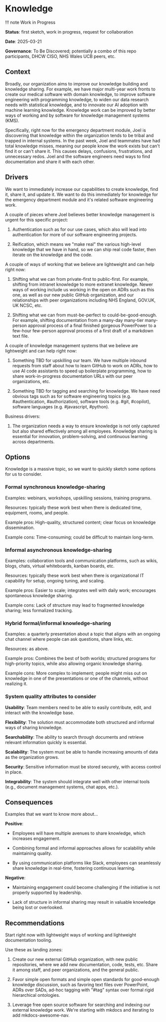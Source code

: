 # Knowledge

!!! note
    Work in Progress

**Status**: first sketch, work in progress, request for collaboration

**Date**: 2025-03-21

**Governance**: To Be Discovered; potentially a combo of this repo participants, DHCW CISO, NHS Wales UCB peers, etc.

## Context

Broadly, our organization aims to improve our knowledge building and knowledge sharing. For example, we have major multi-year work fronts to create our medical software with domain knowledge, to improve software engineering with programming knowledge, to widen our data research needs with statistical knowledge, and to innovate our AI adoption with machine learning knowledge. Knowledge work can be improved by better ways of working and by software for knowledge management systems (KMS).

Specifically, right now for the emergency department module, Joel is discovering that knowledge within the organization tends to be tribal and trapped in internal systems. In the past week, Joel and teammates have had total knowledge misses, meaning our people know the work exists but can't find it or can't share it. This causes delays, confusions, frustrations, and unnecessary redos. Joel and the software engineers need ways to find documentation and share it with each other.

## Drivers

We want to immediately increase our capabilities to create knowledge, find it, share it, and update it. We want to do this immediately for knowledge for the emergency department module and it's related software engineering work.

A couple of pieces where Joel believes better knowledge management is urgent for this specific project:

1. Authentication such as for our use cases, which also will lead into authentication for more of our software engineering projects.

2. Reification, which means we "make real" the various high-level knowledge that we have in hand, so we can ship real code faster, then iterate on the knowledge and the code.

A couple of ways of working that we believe are lightweight and can help right now:

1. Shifting what we can from private-first to public-first. For example, shifting from intranet knowledge to more extranet knowledge. Newer ways of working include us working in the open on ADRs such as this one, as well as our new public GitHub organization, and our relationships with peer organizations including NHS England, GOV.UK, UK NCSC, etc.

2. Shifting what we can from must-be-perfect to could-be-good-enough. For example, shifting documentation from a many-day many-tier many-person approval process of a final finished gorgeous PowerPower to a few-hour few-person approval process of a first draft of a markdown text file.

A couple of knowledge management systems that we believe are lightweight and can help right now:

1. Something TBD for upskilling our team. We have multiple inbound requests from staff about how to learn GitHub to work on ADRs, how to use AI code assistants to speed up boilerplate programming, how to share work-in-progress documentation URLs with our peer organizations, etc.

2. Something TBD for tagging and searching for knowledge. We have need obvious tags such as for software engineering topics (e.g. #authentication, #authorization), software tools (e.g. #git, #copilot), software languages (e.g. #javascript, #python).

Business drivers:

1. The organization needs a way to ensure knowledge is not only captured but also shared effectively among all employees. Knowledge sharing is essential for innovation, problem-solving, and continuous learning across departments.

## Options

Knowledge is a massive topic, so we want to quickly sketch some options for us to consider.

### Formal synchronous knowledge-sharing

Examples: webinars, workshops, upskilling sessions, training programs.

Resources: typically these work best when there is dedicated time, equipment, rooms, and people.

Example pros: High-quality, structured content; clear focus on knowledge dissemination.

Example cons: Time-consuming; could be difficult to maintain long-term.

### Informal asynchronous knowledge-sharing

Examples: collaboration tools and communication platforms, such as wikis, blogs, chats, virtual whiteboards, kanban boards, etc.

Resources: typically these work best when there is organizational IT capability for setup, ongoing tuning, and scaling.

Example pros: Easier to scale; integrates well with daily work; encourages spontaneous knowledge sharing.

Example cons: Lack of structure may lead to fragmented knowledge sharing; less formalized tracking.

### Hybrid formal/informal knowledge-sharing

Examples: a quarterly presentation about a topic that aligns with an ongoing chat channel where people can ask questions, share links, etc.

Resources: as above.

Example pros: Combines the best of both worlds; structured programs for high-priority topics, while also allowing organic knowledge sharing.

Example cons: More complex to implement; people might miss out on knowledge in one of the presentations or one of the channels, without realizing it.

### System quality attributes to consider

**Usability**: Team members need to be able to easily contribute, edit, and interact with the knowledge base.

**Flexibility**: The solution must accommodate both structured and informal ways of sharing knowledge.

**Searchability**: The ability to search through documents and retrieve relevant information quickly is essential.

**Scalability**: The system must be able to handle increasing amounts of data as the organization grows.

**Security**: Sensitive information must be stored securely, with access control in place.

**Integrability**: The system should integrate well with other internal tools (e.g., document management systems, chat apps, etc.).

## Consequences

Examples that we want to know more about...

**Positive**:

* Employees will have multiple avenues to share knowledge, which increases engagement.

* Combining formal and informal approaches allows for scalability while maintaining quality.

* By using communication platforms like Slack, employees can seamlessly share knowledge in real-time, fostering continuous learning.

**Negative**:

* Maintaining engagement could become challenging if the initiative is not properly supported by leadership.

* Lack of structure in informal sharing may result in valuable knowledge being lost or overlooked.

## Recommendations

Start right now with lightweight ways of working and lightweight documentation tooling.

Use these as landing zones:

1. Create our new external GitHub organization, with new public repositories, where we add new documentation, code, tests, etc. Share it among staff, and peer organizations, and the general public.

2. Favor simple open formats and simple open standards for good-enough knowledge discussion, such as favoring text files over PowerPoint, ADRs over SADs, ad-hoc tagging with "#tag" syntax over formal rigid hierarchical ontologies.

3. Leverage free open source software for searching and indexing our external knowledge work. We're starting with mkdocs and iterating to add mkdocs-awesome-nav.
